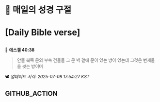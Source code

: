 # 🙏 매일의 성경 구절
# [Daily Bible verse]
##
<!-- START_BIBLE_VERSE -->
📖 **에스겔 40:38**
> 안뜰 북쪽 문의 부속 건물들 그 문 벽 곁에 문이 있는 방이 있는데 그것은 번제물을 씻는 방이며

🕊️ _업데이트 시각: 2025-07-08 17:54:27 KST_
  <!-- END_BIBLE_VERSE -->
## GITHUB_ACTION
